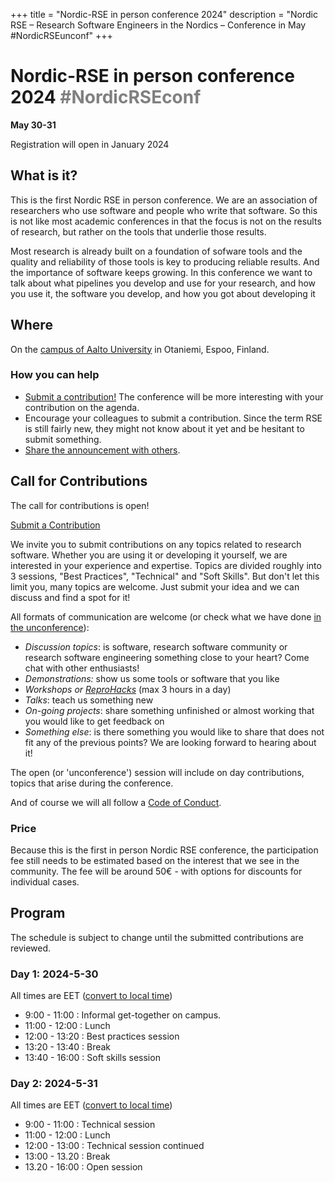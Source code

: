 +++
title = "Nordic-RSE in person conference 2024"
description = "Nordic RSE – Research Software Engineers in the Nordics – Conference in May #NordicRSEunconf"
+++

# Nordic-RSE in person conference 2024 <span style="color: gray;">#NordicRSEconf</span>


**May 30-31**

Registration will open in January 2024


## What is it?

This is the first Nordic RSE in person conference. We are an association of researchers who use software and people who write
that software. So this is not like most academic conferences in that the focus is not on the results of research, but rather
on the tools that underlie those results.

Most research is already built on a foundation of sofware tools and the quality and reliability of those tools is key to
producing reliable results. And the importance of software keeps growing. In this conference we want to talk about what
pipelines you develop and use for your research, and how you use it, the software you develop, and how you got about
developing it


## Where

On the [campus of Aalto University](https://maps.app.goo.gl/3TGvPnBw254T5X817) in Otaniemi, Espoo, Finland.


### How you can help

 - [Submit a contribution!](/events/2024-in-person-conference#call-for-contributions) The conference will be more interesting with your contribution on the agenda.
 - Encourage your colleagues to submit a contribution. Since the term RSE is still fairly new, they might not know about it yet and be hesitant to submit something. 
 - [Share the announcement with others](/events/2024-in-person-conference/). 


## Call for Contributions

The call for contributions is open!

<a class="btn btn-primary btn-lg" href="https://indico.neic.no/event/260/abstracts/" target="_blank" rel="noreferrer noopener" role="button">Submit a Contribution</a>

We invite you to submit contributions on any topics related to research software. Whether you are using it or developing it yourself,
we are interested in your experience and expertise. Topics are divided roughly into 3 sessions, "Best Practices", "Technical" and
"Soft Skills". But don't let this limit you, many topics are welcome. Just submit your idea and we can discuss and find a spot for it!

All formats of communication are welcome (or check what we have done [in the unconference](/events/2023-online-unconference/)):
- *Discussion topics*: is software, research software community or research software engineering something close to your heart? Come chat with other enthusiasts!
- *Demonstrations:* show us some tools or software that you like
- *Workshops or [ReproHacks](https://reprohack.github.io/reprohack-hq/)* (max 3 hours in a day)
- *Talks*: teach us something new
- *On-going projects*: share something unfinished or almost working that you would like to get feedback on
- *Something else*: is there something you would like to share that
  does not fit any of the previous points? We are looking forward to hearing
  about it!

The open (or 'unconference') session will include on day contributions, topics that arise during the conference.

And of course we will all follow a [Code of Conduct](https://nordic-rse.org/about/code-of-conduct/).

### Price

Because this is the first in person Nordic RSE conference, the participation fee still needs to be estimated based on the interest that we see in the community. The fee will be around 50€ - with options for discounts for individual cases.


## Program

The schedule is subject to change until the submitted contributions are reviewed.

### Day 1: 2024-5-30

All times are EET ([convert to local time](https://arewemeetingyet.com/Helsinki/2024-5-30/9:00))

- 9:00 - 11:00 : Informal get-together on campus.
- 11:00 - 12:00 : Lunch
- 12:00 - 13:20 : Best practices session
- 13:20 - 13:40 : Break
- 13:40 - 16:00 : Soft skills session


### Day 2: 2024-5-31

All times are EET ([convert to local time](https://arewemeetingyet.com/Helsinki/2024-5-30/9:00))

- 9:00 - 11:00 : Technical session 
- 11:00 - 12:00 : Lunch
- 12:00 - 13:00 : Technical session continued
- 13:00 - 13.20 : Break
- 13.20 - 16:00 : Open session
